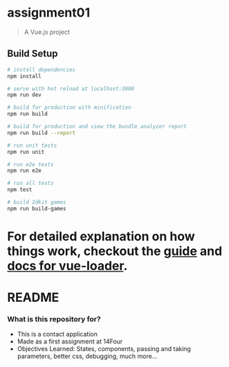 # assignment01

> A Vue.js project

## Build Setup

``` bash
# install dependencies
npm install

# serve with hot reload at localhost:3000
npm run dev

# build for production with minification
npm run build

# build for production and view the bundle analyzer report
npm run build --report

# run unit tests
npm run unit

# run e2e tests
npm run e2e

# run all tests
npm test

# build 2dkit games
npm run build-games
```

For detailed explanation on how things work, checkout the [guide](http://vuejs-templates.github.io/webpack/) and [docs for vue-loader](http://vuejs.github.io/vue-loader).
=======
# README #

### What is this repository for? ###

* This is a contact application 
* Made as a first assignment at 14Four
* Objectives Learned: States, components, passing and taking parameters, better css, debugging, much more... 


